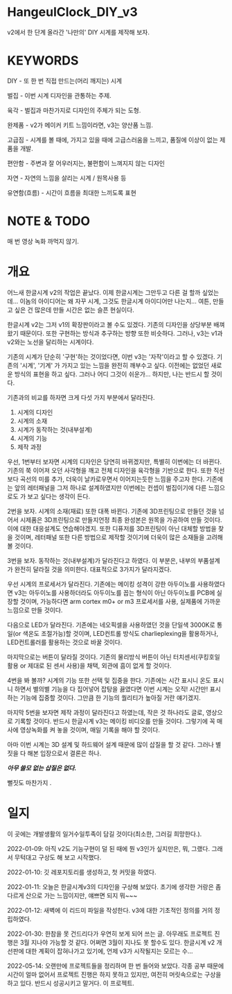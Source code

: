 # HangeulClock_DIY_v3
v2에서 한 단계 올라간 '나만의' DIY 시계를 제작해 보자.

# KEYWORDS
DIY - 또 한 번 직접 만드는(머리 깨지는) 시계

벌집 - 이번 시계 디자인을 관통하는 주제. 

육각 - 벌집과 마찬가지로 디자인의 주체가 되는 도형.

완제품 - v2가 메이커 키트 느낌이라면, v3는 양산품 느낌.

고급짐 - 시계를 볼 때에, 가지고 있을 때에 고급스러움을 느끼고, 품질에 이상이 없는 제품을 개발.

편안함 - 주변과 잘 어우러지는, 불편함이 느껴지지 않는 디자인

자연 - 자연의 느낌을 살리는 시계 / 원목사용 등

유연함(흐름) - 시간이 흐름을 최대한 느끼도록 표현

# NOTE & TODO
매 번 영상 녹화 까먹지 않기.

# 개요
어느새 한글시계 v2의 작업은 끝났다. 
이제 한글시계는 그만두고 다른 걸 할까 싶었는데... 이놈의 아이디어는 왜 자꾸 시계, 그것도 한글시계 아이디어만 나는지... 
여튼, 만들고 싶은 건 많은데 만들 시간은 없는 슬픈 현실이다. 

한글시계 v2는 그저 v1의 확장판이라고 볼 수도 있겠다. 기존의 디자인을 상당부분 배껴왔기 때문이다. 또한 구현하는 방식과 추구하는 방향 또한 비슷하다. 그러나, v3는 v1과 v2와는 노선을 달리하는 시계이다.

기존의 시계가 단순히 '구현'하는 것이었다면, 이번 v3는 '자작'이라고 할 수 있겠다. 기존의 '시계', '기계' 가 가지고 있는 느낌을 완전히 깨부수고 싶다. 이전에는 없었던 새로운 방식의 표현을 하고 싶다. 그러나 어디 그것이 쉬운가... 하지만, 나는 반드시 할 것이다.

기존과의 비교를 하자면 크게 다섯 가지 부분에서 달라진다.
  1. 시계의 디자인
  2. 시계의 소재
  3. 시계가 동작하는 것(내부설계)
  4. 시계의 기능
  5. 제작 과정

우선, 1번부터 보자면 시계의 디자인은 당연히 바뀌겠지만, 특별히 이번에는 더 바뀐다. 기존의 쭉 이어져 오던 사각형을 깨고 전체 디자인을 육각형을 기반으로 한다. 또한 직선보다 곡선의 미를 추가, 더욱이 날카로우면서 이어지는듯한 느낌을 주고자 한다.
기존에는 앞의 레터패널을 그저 하나로 설계하였지만 이번에는 컨셉이 벌집이기에 다른 느낌으로도 가 보고 싶다는 생각이 든다.

2번을 보자. 시계의 소재(재료) 또한 대폭 바뀐다. 기존에 3D프린팅으로 만들던 것을 넘어서 시제품은 3D프린팅으로 만들지언정 최종 완성본은 원목을 가공하여 만들 것이다. 이에 대한 대응설계도 연습해야겠지. 또한 디퓨저를 3D프린팅이 아닌 대체할 방법을 찾을 것이며, 레터패널 또한 다른 방법으로 제작할 것이기에 더욱이 많은 소재들을 고려해 볼 것이다.

3번을 보자. 동작하는 것(내부설계)가 달라진다고 하였다. 이 부분은, 내부의 부품설계가 완전히 달라질 것을 의미한다. 대표적으로 3가지가 달라지겠다. 

우선 시계의 프로세서가 달라진다. 기존에는 메이킹 성격이 강한 아두이노를 사용하였다면 v3는 아두이노를 사용하더라도 아두이노를 꼽는 형식이 아닌 아두이노를 PCB에 실장할 것이며, 가능하다면 arm cortex m0+ or m3 프로세서를 사용, 실제품에 가까운 느낌으로 만들 것이다.

다음으로 LED가 달라진다. 기존에는 네오픽셀을 사용하였던 것을 단일색 3000K로 통일(or 색온도 조절가능)할 것이며, LED컨트롤 방식도 charlieplexing을 활용하거나, LED컨트롤러를 활용하는 것으로 바꿀 것이다.

마지막으로는 버튼이 달라질 것이다. 기존의 물리방식 버튼이 아닌 터치센서(쿠킹호일 활용 or 제대로 된 센서 사용)을 채택, 외관에 흠이 없게 할 것이다.

4번을 봐 볼까? 시계의 기능 또한 선택 및 집중을 한다. 기존에는 시간 표시니 온도 표시니 하면서 별의별 기능을 다 집어넣어 잡탕을 끓였다면 이번 시계는 오직! 시간만! 표시하는 기능에 집중할 것이다. 그만큼 한 기능의 퀄리티가 높아질 거란 얘기겠지.

마지막 5번을 보자면 제작 과정이 달라진다고 하였는데, 작은 것 하나라도 글로, 영상으로 기록할 것이다. 반드시 한글시계 v3는 메이킹 비디오를 만들 것이다. 그렇기에 꼭 매사에 영상녹화를 켜 놓을 것이며, 매일 기록을 해야 할 것이다.

아마 이번 시계는 3D 설계 및 하드웨어 설계 때문에 많이 삽질을 할 것 같다. 그러나 별 짓을 다 해본 입장으로서 결론은 하나.

**_아무 쓸모 없는 삽질은 없다._**

뻘짓도 마찬가지 . 

# 일지
이 곳에는 개발생활의 일거수일투족이 담길 것이다(최소한, 그러길 희망한다.).

2022-01-09: 아직 v2도 기능구현이 덜 된 때에 뭔 v3인가 싶지만은, 뭐, 그랬다. 그래서 무턱대고 구상도 해 보고 시작했다.

2022-01-10: 깃 레포지토리를 생성하고, 첫 커밋을 하였다.

2022-01-11: 오늘은 한글시계v3의 디자인을 구상해 보았다. 초기에 생각한 거랑은 좀 다르게 산으로 가는 느낌이지만, 얘쁘면 되지 뭐~~~

2022-01-12: 새벽에 이 리드미 파일을 작성한다. v3에 대한 기초적인 정의를 거의 정립하였다.

2022-01-30: 한참을 못 건드리다가 우연히 보게 되어 쓰는 글. 
아무래도 프로젝트 진행은 3월 지나야 가능할 것 같다. 어쩌면 3월이 지나도 못 할수도 있다. 한글시계 v2 개선판에 대한 계획이 잡혀나가고 있기에, 언제 v3가 시작될지는 모르는 수...

2022-05-14: 오랜만에 프로젝트들을 정리하며 한 번 들어와 보았다. 
각종 공부 때문에 시간이 얼마 없어서 프로젝트 진행은 하지 못하고 있지만, 여전히 머릿속으로는 구상을 하고 있다.
반드시 성공시키고 말거다. 이 프로젝트.
